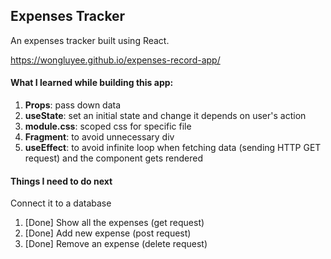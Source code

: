 ## Expenses Tracker

An expenses tracker built using React.

https://wongluyee.github.io/expenses-record-app/

#### What I learned while building this app:
1. **Props**: pass down data
2. **useState**: set an initial state and change it depends on user's action
3. **module.css**: scoped css for specific file
4. **Fragment**: to avoid unnecessary div
5. **useEffect**: to avoid infinite loop when fetching data (sending HTTP GET request) and the component gets rendered

#### Things I need to do next
Connect it to a database
1. [Done] Show all the expenses (get request)
2. [Done] Add new expense (post request)
3. [Done] Remove an expense (delete request)
